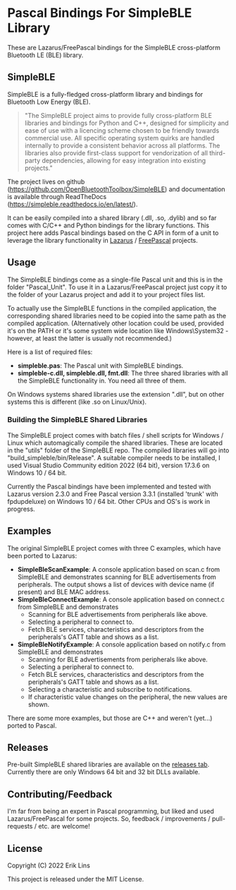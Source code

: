 # Pascal Bindings For SimpleBLE Library
These are Lazarus/FreePascal bindings for the SimpleBLE cross-platform Bluetooth LE (BLE) library.

## SimpleBLE
SimpleBLE is a fully-fledged cross-platform library and bindings for Bluetooth Low Energy (BLE).

> "The SimpleBLE project aims to provide fully cross-platform BLE libraries and bindings for Python and C++, designed for simplicity and ease of use with a licencing scheme chosen to be friendly towards commercial use. All specific operating system quirks are handled internally to provide a consistent behavior across all platforms. The libraries also provide first-class support for vendorization of all third-party dependencies, allowing for easy integration into existing projects."

The project lives on github (https://github.com/OpenBluetoothToolbox/SimpleBLE) and documentation is available through ReadTheDocs (https://simpleble.readthedocs.io/en/latest/).

It can be easily compiled into a shared library (.dll, .so, .dylib) and so far comes with C/C++ and Python bindings for the library functions. This project here adds Pascal bindings based on the C API in form of a unit to leverage the library functionality in [Lazarus](https://www.lazarus-ide.org/) / [FreePascal](https://www.freepascal.org/) projects.

## Usage
The SimpleBLE bindings come as a single-file Pascal unit and this is in the folder "Pascal\_Unit". To use it in a Lazarus/FreePascal project just copy it to the folder of your Lazarus project and add it to your project files list.

To actually use the SimpleBLE functions in the compiled application, the corresponding shared libraries need to be copied into the same path as the compiled application. (Alternatively other location could be used, provided it's on the PATH or it's some system wide location like Windows\System32 - however, at least the latter is usually not recommended.)

Here is a list of required files:
* **simpleble.pas**: The Pascal unit with SimpleBLE bindings.
* **simpleble-c.dll, simpleble.dll, fmt.dll**: The three shared libraries with all the SimpleBLE functionality in. You need all three of them.

On Windows systems shared libraries use the extension ".dll", but on other systems this is different (like .so on Linux/Unix).

### Building the SimpleBLE Shared Libraries
The SimpleBLE project comes with batch files / shell scripts for Windows / Linux which automagically compile the shared libraries. These are located in the "utils" folder of the SimpleBLE repo. The compiled libraries will go into "build\_simpleble/bin/Release". A suitable compiler needs to be installed, I used Visual Studio Community edition 2022 (64 bit), version 17.3.6 on Windows 10 / 64 bit.

Currently the Pascal bindings have been implemented and tested with Lazarus version 2.3.0 and Free Pascal version 3.3.1 (installed 'trunk' with fpdupdeluxe) on Windows 10 / 64 bit. Other CPUs and OS's is work in progress.

## Examples
The original SimpleBLE project comes with three C examples, which have been ported to Lazarus:

* **SimpleBleScanExample**: A console application based on scan.c from SimpleBLE and demonstrates scanning for BLE advertisements from peripherals. The output shows a list of devices with device name (if present) and BLE MAC address.
* **SimpleBleConnectExample**: A console application based on connect.c from SimpleBLE and demonstrates
  * Scanning for BLE advertisements from peripherals like above.
  * Selecting a peripheral to connect to.
  * Fetch BLE services, characteristics and descriptors from the peripherals's GATT table and shows as a list.
* **SimpleBleNotifyExample**: A console application based on notify.c from SimpleBLE and demonstrates
  * Scanning for BLE advertisements from peripherals like above.
  * Selecting a peripheral to connect to.
  * Fetch BLE services, characteristics and descriptors from the peripherals's GATT table and shows as a list.
  * Selecting a characteristic and subscribe to notifications.
  * If characteristic value changes on the peripheral, the new values are shown.

There are some more examples, but those are C++ and weren't (yet...) ported to Pascal.

## Releases
Pre-built SimpleBLE shared libraries are available on the [releases tab](https://github.com/eriklins/Pascal-Bindings-For-SimpleBLE-Library/releases). Currently there are only Windows 64 bit and 32 bit DLLs available.

## Contributing/Feedback
I'm far from being an expert in Pascal programming, but liked and used Lazarus/FreePascal for some projects. So, feedback / improvements / pull-requests / etc. are welcome!

## License
Copyright (C) 2022 Erik Lins

This project is released under the MIT License.

